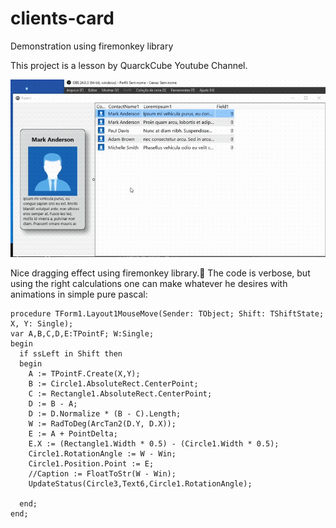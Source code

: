 # clients-card
Demonstration using firemonkey library

This project is a lesson by QuarckCube Youtube Channel.

![](client-card.gif)

Nice dragging effect using firemonkey library.😬 
The code is verbose, but using the right calculations one can make whatever he desires with animations in simple pure pascal:

```
procedure TForm1.Layout1MouseMove(Sender: TObject; Shift: TShiftState; X, Y: Single);
var A,B,C,D,E:TPointF; W:Single;
begin
  if ssLeft in Shift then
  begin
    A := TPointF.Create(X,Y);
    B := Circle1.AbsoluteRect.CenterPoint;
    C := Rectangle1.AbsoluteRect.CenterPoint;
    D := B - A;
    D := D.Normalize * (B - C).Length;
    W := RadToDeg(ArcTan2(D.Y, D.X));
    E := A + PointDelta;
    E.X := (Rectangle1.Width * 0.5) - (Circle1.Width * 0.5);
    Circle1.RotationAngle := W - Win;
    Circle1.Position.Point := E;
    //Caption := FloatToStr(W - Win);
    UpdateStatus(Circle3,Text6,Circle1.RotationAngle);

  end;
end;
```
